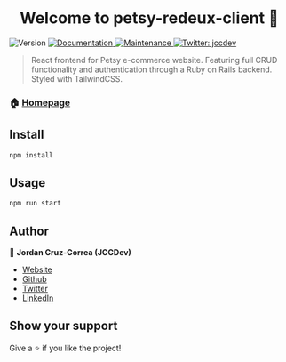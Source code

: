 <h1 align="center">Welcome to petsy-redeux-client 👋</h1>
<p>
  <img alt="Version" src="https://img.shields.io/badge/version-0.1.0-blue.svg?cacheSeconds=2592000" />
  <a href="https://github.com/jccdev45/petsy-redeux-client#readme" target="_blank">
    <img alt="Documentation" src="https://img.shields.io/badge/documentation-yes-brightgreen.svg" />
  </a>
  <a href="https://github.com/jccdev45/petsy-redeux-client/graphs/commit-activity" target="_blank">
    <img alt="Maintenance" src="https://img.shields.io/badge/Maintained%3F-yes-green.svg" />
  </a>
  <a href="https://twitter.com/jccdev" target="_blank">
    <img alt="Twitter: jccdev" src="https://img.shields.io/twitter/follow/jccdev.svg?style=social" />
  </a>
</p>

> React frontend for Petsy e-commerce website. Featuring full CRUD functionality and authentication through a Ruby on Rails backend. Styled with TailwindCSS.

### 🏠 [Homepage](https://github.com/jccdev45/petsy-redeux-client)

## Install

```sh
npm install
```

## Usage

```sh
npm run start
```

## Author

👤 **Jordan Cruz-Correa (JCCDev)**

* [Website](https://jccdev.tech)
* [Github](https://github.com/jccdev45)
* [Twitter](https://twitter.com/jccdev)
* [LinkedIn](https://linkedin.com/in/jordan-cruz-correa)

## Show your support

Give a ⭐️ if you like the project!
